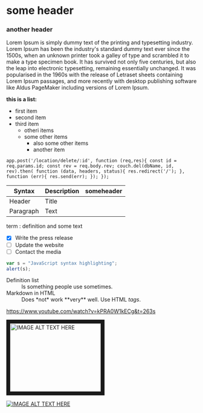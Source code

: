 # some header

### another header 

Lorem Ipsum is simply dummy text of the printing and typesetting industry. Lorem Ipsum has been the industry's standard dummy text ever since the 1500s, when an unknown printer took a galley of type and scrambled it to make a type specimen book. It has survived not only five centuries, but also the leap into electronic typesetting, remaining essentially unchanged. It was popularised in the 1960s with the release of Letraset sheets containing Lorem Ipsum passages, and more recently with desktop publishing software like Aldus PageMaker including versions of Lorem Ipsum.

**this is a list:**
- first item
- second item
- third item
  - otheri items
  - some other items
    - also some other items
    - another item

`app.post('/location/delete/:id', function (req,res){
const id = req.params.id;
const rev = req.body.rev;
    couch.del(dbName, id, rev).then(
        function (data, headers, status){
            res.redirect('/');
        },
        function (err){
            res.send(err);
        });
});`

| Syntax | Description | someheader |
| --------- | --------- | --------- |
| Header | Title |
| Paragraph | Text |

term
: definition and some text 

- [x] Write the press release
- [ ] Update the website
- [ ] Contact the media

```javascript
var s = "JavaScript syntax highlighting";
alert(s);
```

<dl>
  <dt>Definition list</dt>
  <dd>Is something people use sometimes.</dd>

  <dt>Markdown in HTML</dt>
  <dd>Does *not* work **very** well. Use HTML <em>tags</em>.</dd>
</dl>

https://www.youtube.com/watch?v=kPRA0W1kECg&t=263s

<a href="http://www.youtube.com/watch?feature=player_embedded&v=fWubJgIWyxQ
" target="_blank"><img src="http://img.youtube.com/vi/fWubJgIWyxQ/0.jpg"
alt="IMAGE ALT TEXT HERE" width="240" height="180" border="10" /></a>

[![IMAGE ALT TEXT HERE](http://img.youtube.com/vi/fWubJgIWyxQ/0.jpg)](http://www.youtube.com/watch?v=fWubJgIWyxQ)